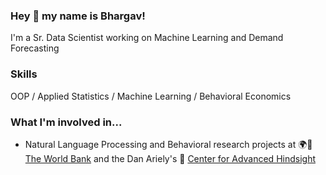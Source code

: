 ### Hey 👋 my name is Bhargav!

I'm a Sr. Data Scientist working on Machine Learning and Demand Forecasting

### Skills
OOP / Applied Statistics / Machine Learning / Behavioral Economics

### What I'm involved in...

- Natural Language Processing and Behavioral research projects at 🌍🏦 [The World Bank](http://users.nber.org/~dlchen/papers/SouthAsiaRegion_60min.pdf) and the Dan Ariely's 👥 [Center for Advanced Hindsight](https://advanced-hindsight.com/government-research/)
